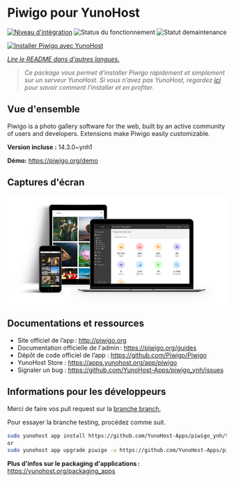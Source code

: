 <!--
Nota bene : ce README est automatiquement généré par https://github.com/YunoHost/apps/tree/master/tools/readme_generator
Il ne doit pas être modifié à la main.
-->

# Piwigo pour YunoHost

[![Niveau d'intégration](https://dash.yunohost.org/integration/piwigo.svg)](https://dash.yunohost.org/appci/app/piwigo) ![Status du fonctionnement](https://ci-apps.yunohost.org/ci/badges/piwigo.status.svg) ![Statut demaintenance](https://ci-apps.yunohost.org/ci/badges/piwigo.maintain.svg)

[![Installer Piwigo avec YunoHost](https://install-app.yunohost.org/install-with-yunohost.svg)](https://install-app.yunohost.org/?app=piwigo)

*[Lire le README dans d'autres langues.](./ALL_README.md)*

> *Ce package vous permet d’installer Piwigo rapidement et simplement sur un serveur YunoHost.
Si vous n’avez pas YunoHost, regardez [ici](https://yunohost.org/#/install) pour savoir comment l’installer et en profiter.*

## Vue d'ensemble

Piwigo is a photo gallery software for the web, built by an active community of users and developers. Extensions make Piwigo easily customizable.

**Version incluse :** 14.3.0~ynh1

**Démo:** <https://piwigo.org/demo>

## Captures d'écran

![Capture d'écran de Piwigo](./doc/screenshots/screenshot_Piwigo.jpg)

## Documentations et ressources

- Site officiel de l’app : <http://piwigo.org>
- Documentation officielle de l'admin : <https://piwigo.org/guides>
- Dépôt de code officiel de l’app : <https://github.com/Piwigo/Piwigo>
- YunoHost Store : <https://apps.yunohost.org/app/piwigo>
- Signaler un bug : <https://github.com/YunoHost-Apps/piwigo_ynh/issues>

## Informations pour les développeurs

Merci de faire vos pull request sur la [branche branch](https://github.com/YunoHost-Apps/piwigo_ynh/tree/testing),


Pour essayer la branche testing, procédez comme suit.

```bash
sudo yunohost app install https://github.com/YunoHost-Apps/piwigo_ynh/tree/testing --debug
or
sudo yunohost app upgrade piwigo -u https://github.com/YunoHost-Apps/piwigo_ynh/tree/testing --debug
```

**Plus d'infos sur le packaging d'applications :** <https://yunohost.org/packaging_apps>
